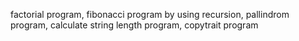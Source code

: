 factorial program,
fibonacci program by using recursion,
pallindrom program,
 calculate string length program,
 copytrait program
